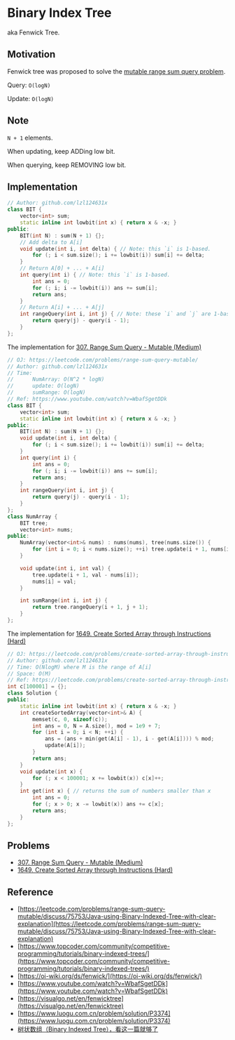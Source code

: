 # Binary Index Tree

aka Fenwick Tree.

## Motivation

Fenwick tree was proposed to solve the [mutable range sum query problem](https://leetcode.com/problems/range-sum-query-mutable/).

Query: `O(logN)`

Update: `O(logN)`

## Note

`N + 1` elements.

When updating, keep ADDing low bit.

When querying, keep REMOVING low bit.

## Implementation

```cpp
// Author: github.com/lzl124631x
class BIT {
    vector<int> sum;
    static inline int lowbit(int x) { return x & -x; }
public:
    BIT(int N) : sum(N + 1) {};
    // Add delta to A[i]
    void update(int i, int delta) { // Note: this `i` is 1-based.
        for (; i < sum.size(); i += lowbit(i)) sum[i] += delta;
    }
    // Return A[0] + ... + A[i]
    int query(int i) { // Note: this `i` is 1-based.
        int ans = 0;
        for (; i; i -= lowbit(i)) ans += sum[i];
        return ans;
    }
    // Return A[i] + ... + A[j]
    int rangeQuery(int i, int j) { // Note: these `i` and `j` are 1-based.
        return query(j) - query(i - 1);
    }
};
```

The implementation for [307. Range Sum Query - Mutable \(Medium\)](https://leetcode.com/problems/range-sum-query-mutable/)

```cpp
// OJ: https://leetcode.com/problems/range-sum-query-mutable/
// Author: github.com/lzl124631x
// Time: 
//      NumArray: O(N^2 * logN)
//      update: O(logN)
//      sumRange: O(logN)
// Ref: https://www.youtube.com/watch?v=WbafSgetDDk
class BIT {
    vector<int> sum;
    static inline int lowbit(int x) { return x & -x; }
public:
    BIT(int N) : sum(N + 1) {};
    void update(int i, int delta) {
        for (; i < sum.size(); i += lowbit(i)) sum[i] += delta;
    }
    int query(int i) {
        int ans = 0;
        for (; i; i -= lowbit(i)) ans += sum[i];
        return ans;
    }
    int rangeQuery(int i, int j) {
        return query(j) - query(i - 1);
    }
};
class NumArray {
    BIT tree;
    vector<int> nums;
public:
    NumArray(vector<int>& nums) : nums(nums), tree(nums.size()) {
        for (int i = 0; i < nums.size(); ++i) tree.update(i + 1, nums[i]);
    }

    void update(int i, int val) {
        tree.update(i + 1, val - nums[i]);
        nums[i] = val;
    }

    int sumRange(int i, int j) {
        return tree.rangeQuery(i + 1, j + 1);
    }
};
```

The implementation for [1649. Create Sorted Array through Instructions (Hard)](https://leetcode.com/problems/create-sorted-array-through-instructions/)

```cpp
// OJ: https://leetcode.com/problems/create-sorted-array-through-instructions/
// Author: github.com/lzl124631x
// Time: O(NlogM) where M is the range of A[i]
// Space: O(M)
// Ref: https://leetcode.com/problems/create-sorted-array-through-instructions/discuss/927531/JavaC%2B%2BPython-Binary-Indexed-Tree
int c[100001] = {};
class Solution {
public:
    static inline int lowbit(int x) { return x & -x; }
    int createSortedArray(vector<int>& A) {
        memset(c, 0, sizeof(c));
        int ans = 0, N = A.size(), mod = 1e9 + 7;
        for (int i = 0; i < N; ++i) {
            ans = (ans + min(get(A[i] - 1), i - get(A[i]))) % mod;
            update(A[i]);
        }
        return ans;
    }
    void update(int x) {
        for (; x < 100001; x += lowbit(x)) c[x]++;
    }
    int get(int x) { // returns the sum of numbers smaller than x
        int ans = 0;
        for (; x > 0; x -= lowbit(x)) ans += c[x];
        return ans;
    }
};
```

## Problems

* [307. Range Sum Query - Mutable \(Medium\)](https://leetcode.com/problems/range-sum-query-mutable/)
* [1649. Create Sorted Array through Instructions (Hard)](https://leetcode.com/problems/create-sorted-array-through-instructions/)

## Reference

* [https://leetcode.com/problems/range-sum-query-mutable/discuss/75753/Java-using-Binary-Indexed-Tree-with-clear-explanation](https://leetcode.com/problems/range-sum-query-mutable/discuss/75753/Java-using-Binary-Indexed-Tree-with-clear-explanation)
* [https://www.topcoder.com/community/competitive-programming/tutorials/binary-indexed-trees/](https://www.topcoder.com/community/competitive-programming/tutorials/binary-indexed-trees/)
* [https://oi-wiki.org/ds/fenwick/](https://oi-wiki.org/ds/fenwick/)
* [https://www.youtube.com/watch?v=WbafSgetDDk](https://www.youtube.com/watch?v=WbafSgetDDk)
* [https://visualgo.net/en/fenwicktree](https://visualgo.net/en/fenwicktree)
* [https://www.luogu.com.cn/problem/solution/P3374](https://www.luogu.com.cn/problem/solution/P3374)
* [树状数组（Binary Indexed Tree），看这一篇就够了](https://blog.csdn.net/Yaokai_AssultMaster/article/details/79492190)